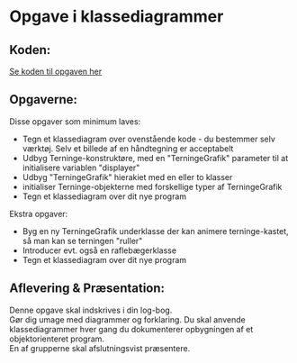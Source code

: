 # Opgave i klassediagrammer

## Koden:
[Se koden til opgaven her](forlob22_klassediagramOpgaveKode.md)

## Opgaverne:
Disse opgaver som minimum laves:
- Tegn et klassediagram over ovenstående kode - du bestemmer selv værktøj. Selv et billede af en håndtegning er acceptabelt
- Udbyg Terninge-konstruktøre, med en "TerningeGrafik" parameter til at initialisere variablen "displayer"
- Udbyg "TerningeGrafik" hierakiet med en eller to klasser
- initialiser Terninge-objekterne med forskellige typer af TerningeGrafik     
- Tegn et klassediagram over dit nye program

Ekstra opgaver:
- Byg en ny TerningeGrafik underklasse der kan animere terninge-kastet, så man kan se terningen "ruller"
- Introducer evt. også en raflebægerklasse
- Tegn et klassediagram over dit nye program

## Aflevering & Præsentation:
Denne opgave skal indskrives i din log-bog.        
Gør dig umage med diagrammer og forklaring. Du skal anvende klassediagrammer hver gang du dokumenterer opbygningen af et objektorienteret program.         
En af grupperne skal afslutningsvist præsentere.   
